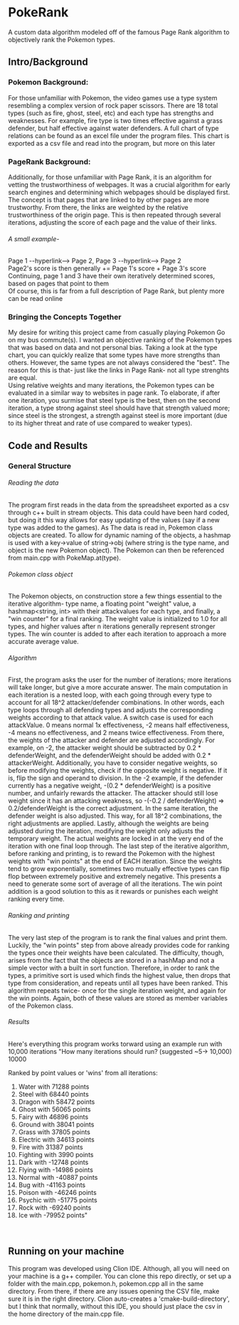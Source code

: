 # PokeRank
A custom data algorithm modeled off of the famous Page Rank algorithm to objectively rank the Pokemon types.

## Intro/Background </br>

### Pokemon Background:</br>
For those unfamiliar with Pokemon, the video games use a type system resembling a complex version of rock paper scissors. 
There are 18 total types (such as fire, ghost, steel, etc) and each type has strengths and weaknesses.
For example, fire type is two times effective against a grass defender, but half effective against water defenders.
A full chart of type relations can be found as an excel file under the program files. 
This chart is exported as a csv file and read into the program, but more on this later 

### PageRank Background:</br>
Additionally, for those unfamiliar with Page Rank, it is an algorithm for vetting the trustworthiness of webpages. 
It was a crucial algorithm for early search engines and determining which webpages should be displayed first. 
The concept is that pages that are linked to by other pages are more trustworthy. 
From there, the links are weighted by the relative trustworthiness of the origin page. 
This is then repeated through several iterations, adjusting the score of each page and the value of their links.
###### A small example-</br>
Page 1 --hyperlink--> Page 2, Page 3 --hyperlink--> Page 2 </br>
Page2's score is then generally += Page 1's score + Page 3's score </br>
Continuing, page 1 and 3 have their own iteratively determined scores, based on pages that point to them </br>
Of course, this is far from a full description of Page Rank, but plenty more can be read online </br>

### Bringing the Concepts Together</br>
My desire for writing this project came from casually playing Pokemon Go on my bus commute(s). 
I wanted an objective ranking of the Pokemon types that was based on data and not personal bias. 
Taking a look at the type chart, you can quickly realize that some types have more strengths than others. 
However, the same types are not always considered the "best". 
The reason for this is that- just like the links in Page Rank- not all type strenghts are equal. </br>
Using relative weights and many iterations, the Pokemon types can be evaluated in a similar way to websites in page rank.
To elaborate, if after one iteration, you surmise that steel type is the best, then on the second iteration, a type strong against steel 
should have that strength valued more; since steel is the strongest, a strength against steel is more important (due to 
its higher threat and rate of use compared to weaker types). 


## Code and Results </br>

### General Structure </br>
###### Reading the data
The program first reads in the data from the spreadsheet exported as a csv through c++ built in stream objects. 
This data could have been hard coded, but doing it this way allows for easy updating of the values (say if a new type was added to the games). 
As The data is read in, Pokemon class objects are created. To allow for dynamic naming of the objects, a hashmap is used with a key->value of string->obj 
(where string is the type name, and object is the new Pokemon object). The Pokemon can then be referenced from main.cpp with PokeMap.at(type).

###### Pokemon class object
The Pokemon objects, on construction store a few things essential to the iterative algorithm- type name, a floating point "weight" value, a hashmap<string, int> with their attackvalues for each type, and finally, a "win counter" for a final ranking.
The weight value is initialized to 1.0 for all types, and higher values after n iterations generally represent stronger types. The win counter is added to after each iteration to approach a more accurate average value.

###### Algorithm 
First, the program asks the user for the number of iterations; more iterations will take longer, but give a more accurate answer. 
The main computation in each iteration is a nested loop, with each going through every type to account for all 18^2 attacker/defender combinations. 
In other words, each type loops through all defending types and adjusts the corresponding weights according to that attack value.
A switch case is used for each attackValue. 0 means normal 1x effectiveness, -2 means half effectiveness, -4 means no effectiveness, and 2 means twice effectiveness.
From there, the weights of the attacker and defender are adjusted accordingly. 
For example, on -2, the attacker weight should be subtracted by 0.2 * defenderWeight, and the defenderWeight should be added with 0.2 * attackerWeight. 
Additionally, you have to consider negative weights, so before modifying the weights, check if the opposite weight is negative. If it is, flip the sign and operand to division.
In the -2 example, if the defender currently has a negative weight, -(0.2 * defenderWeight) is a positive number, and unfairly rewards the attacker. 
The attacker should still lose weight since it has an attacking weakness, so -(-0.2 / defenderWeight) => 0.2/defenderWeight is the correct adjustment. 
In the same iteration, the defender weight is also adjusted. This way, for all 18^2 combinations, the right adjustments are applied. 
Lastly, although the weights are being adjusted during the iteration, modifying the weight only adjusts the temporary weight. 
The actual weights are locked in at the very end of the iteration with one final loop through. 
The last step of the iterative algorithm, before ranking and printing, is to reward the Pokemon with the highest weights with "win points" at the end of EACH iteration.
Since the weights tend to grow exponentially, sometimes two mutually effective types can flip flop between extremely positive and extremely negative. 
This presents a need to generate some sort of average of all the iterations.
The win point addition is a good solution to this as it rewards or punishes each weight ranking every time. 

###### Ranking and printing
The very last step of the program is to rank the final values and print them. Luckily, the "win points" step  from above already provides code for ranking the types once their weights have been calculated.
The difficulty, though, arises from the fact that the objects are stored in a hashMap and not a simple vector with a built in sort function. 
Therefore, in order to rank the types, a primitive sort is used which finds the highest value, then drops that type from consideration, and repeats until all types have been ranked. 
This algorithm repeats twice- once for the single iteration weight, and again for the win points. Again, both of these values are stored as member variables of the Pokemon class.

###### Results
Here's everything this program works torward using an example run with 10,000 iterations
"How many iterations should run? (suggested ~5-> 10,000) 10000

Ranked by point values or 'wins' from all iterations: 
1. Water with 71288 points
2. Steel with 68440 points
3. Dragon with 58472 points
4. Ghost with 56065 points
5. Fairy with 46896 points
6. Ground with 38041 points
7. Grass with 37805 points
8. Electric with 34613 points
9. Fire with 31387 points
10. Fighting with 3990 points
11. Dark with -12748 points
12. Flying with -14986 points
13. Normal with -40887 points
14. Bug with -41163 points
15. Poison with -46246 points
16. Psychic with -51775 points
17. Rock with -69240 points
18. Ice with -79952 points"


</br>

## Running on your machine </br>

This program was developed using Clion IDE. Although, all you will need on your machine is a g++ compiler. 
You can clone this repo directly, or set up a folder with the main.cpp, pokemon.h, pokemon.cpp all in the same directory. 
From there, if there are any issues opening the CSV file, make sure it is in the right directory. 
Clion auto-creates a 'cmake-build-directory', but I think that normally, without this IDE, you should just place the csv in the home directory of the main.cpp file.


